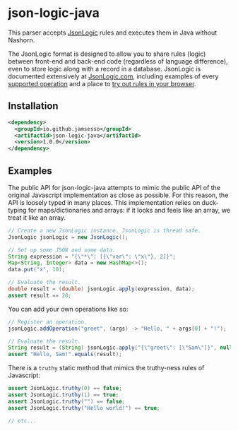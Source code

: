 # json-logic-java

This parser accepts [JsonLogic](http://jsonlogic.com) rules and executes them in Java without Nashorn.

The JsonLogic format is designed to allow you to share rules (logic) between front-end and back-end code (regardless of language difference), even to store logic along with a record in a database.
JsonLogic is documented extensively at [JsonLogic.com](http://jsonlogic.com), including examples of every [supported operation](http://jsonlogic.com/operations.html) and a place to [try out rules in your browser](http://jsonlogic.com/play.html).

## Installation

```xml
<dependency>
  <groupId>io.github.jamsesso</groupId>
  <artifactId>json-logic-java</artifactId>
  <version>1.0.0</version>
</dependency>
```

## Examples

The public API for json-logic-java attempts to mimic the public API of the original Javascript implementation as close as possible.
For this reason, the API is loosely typed in many places.
This implementation relies on duck-typing for maps/dictionaries and arrays: if it looks and feels like an array, we treat it like an array.

```java
// Create a new JsonLogic instance. JsonLogic is thread safe.
JsonLogic jsonLogic = new JsonLogic();

// Set up some JSON and some data.
String expression = "{\"*\": [{\"var\": \"x\"}, 2]}";
Map<String, Integer> data = new HashMap<>();
data.put("x", 10);

// Evaluate the result.
double result = (double) jsonLogic.apply(expression, data);
assert result == 20;
```

You can add your own operations like so:

```java
// Register an operation.
jsonLogic.addOperation("greet", (args) -> "Hello, " + args[0] + "!");

// Evaluate the result.
String result = (String) jsonLogic.apply("{\"greet\": [\"Sam\"]}", null);
assert "Hello, Sam!".equals(result);
```

There is a `truthy` static method that mimics the truthy-ness rules of Javascript:

```java
assert JsonLogic.truthy(0) == false;
assert JsonLogic.truthy(1) == true;
assert JsonLogic.truthy("") == false;
assert JsonLogic.truthy("Hello world!") == true;

// etc...
```